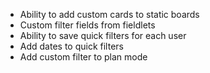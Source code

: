 - Ability to add custom cards to static boards
- Custom filter fields from fieldlets
- Ability to save quick filters for each user
- Add dates to quick filters
- Add custom filter to plan mode
